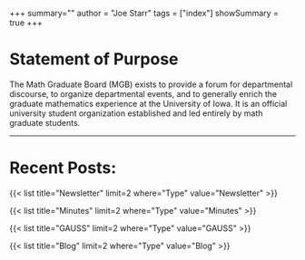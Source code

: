 +++
summary=""
author = "Joe Starr"
tags = ["index"]
showSummary = true
+++



# Statement of Purpose

The Math Graduate Board (MGB) exists to provide a forum for departmental discourse, to organize departmental events, and to generally enrich the graduate mathematics experience at the University of Iowa.  It is an official university student organization established and led entirely by math graduate students.

<!-- The board sponsors several social events, including the semiannual Mathematics Picnic.  We organize the Graduate and Undergraduate Student Seminar (GAUSS).  We publish the Iowa Sum-Times, a graduate student newsletter.  Our constitution is available here.   -->

<!--
The MGB general meetings are held monthly in the Muhly Lounge.  Meeting minutes are available shortly after.

See our calendar for upcoming GAUSS talks.  GAUSS is held weekly. In addition, for those involved in the Directed Reading Program, information and meetings regarding the program can be found here.

MGB has resources for grad students (CV templates, etc.) available on OrgSync, as well as ICON.  If you need help registering for OrgSync, email the webmaster. -->


---

# Recent Posts:


{{< list title="Newsletter" limit=2 where="Type" value="Newsletter" >}}

{{< list title="Minutes" limit=2 where="Type" value="Minutes" >}}

{{< list title="GAUSS" limit=2 where="Type" value="GAUSS" >}}

{{< list title="Blog" limit=2 where="Type" value="Blog" >}}